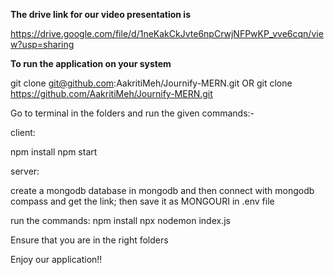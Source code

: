 **The drive link for our video presentation is**

https://drive.google.com/file/d/1neKakCkJvte6npCrwjNFPwKP_vve6cqn/view?usp=sharing

**To run the application on your system**

git clone git@github.com:AakritiMeh/Journify-MERN.git
OR
git clone https://github.com/AakritiMeh/Journify-MERN.git

Go to terminal in the folders and run the given commands:-

client:

npm install
npm start

server:

create a mongodb database in mongodb and then connect with mongodb compass and get the link; then save it as MONGOURI in .env file

run the commands:
npm install
npx nodemon index.js

Ensure that you are in the right folders

Enjoy our application!!
